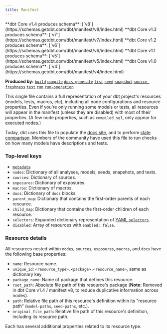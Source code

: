 ```yaml
---
title: Manifest
---
```

<VersionBlock firstVersion="1.4">
**dbt Core v1.4 produces schema**: [`v8`](https://schemas.getdbt.com/dbt/manifest/v8/index.html)
</VersionBlock>

<VersionBlock lastVersion="1.3">
**dbt Core v1.3 produces schema**: [`v7`](https://schemas.getdbt.com/dbt/manifest/v7/index.html)
</VersionBlock>

<VersionBlock lastVersion="1.2">
**dbt Core v1.2 produces schema**: [`v6`](https://schemas.getdbt.com/dbt/manifest/v6/index.html)
</VersionBlock>

<VersionBlock lastVersion="1.1">
**dbt Core v1.1 produces schema**: [`v5`](https://schemas.getdbt.com/dbt/manifest/v5/index.html)
</VersionBlock>

<VersionBlock lastVersion="1.0">
**dbt Core v1.0 produces schema**: [`v4`](https://schemas.getdbt.com/dbt/manifest/v4/index.html)
</VersionBlock>

**Produced by:** [`build`](commands/build) [`compile`](commands/compile) [`docs generate`](commands/cmd-docs) [`list`](commands/list) [`seed`](commands/seed) [`snapshot`](commands/snapshot) [`source freshness`](commands/source) [`test`](commands/test) [`run`](commands/run) [`run-operation`](commands/run-operation)


This single file contains a full representation of your dbt project's resources (models, tests, macros, etc), including all node configurations and resource properties. Even if you're only running some models or tests, all resources will appear in the manifest (unless they are disabled) with most of their properties. (A few node properties, such as `compiled_sql`, only appear for executed nodes.)

Today, dbt uses this file to populate the [docs site](documentation), and to perform [state comparison](/docs/deploy/about-state). Members of the community have used this file to run checks on how many models have descriptions and tests.

### Top-level keys

- [`metadata`](dbt-artifacts#common-metadata)
- `nodes`: Dictionary of all analyses, models, seeds, snapshots, and tests.
- `sources`: Dictionary of sources.
- `exposures`: Dictionary of exposures.
- `macros`: Dictionary of macros.
- `docs`: Dictionary of `docs` blocks.
- `parent_map`: Dictionary that contains the first-order parents of each resource.
- `child_map`: Dictionary that contains the first-order children of each resource.
- `selectors`: Expanded dictionary representation of [YAML `selectors`](yaml-selectors).
- `disabled`: Array of resources with `enabled: false`.

### Resource details

All resources nested within `nodes`, `sources`, `exposures`, `macros`, and `docs` have the following base properties:

- `name`: Resource name.
- `unique_id`: `<resource_type>.<package>.<resource_name>`, same as dictionary key
- `package_name`: Name of package that defines this resource.
- `root_path`: Absolute file path of this resource's package (**Note:** Removed in dbt Core v1.4 / manifest v8, to reduce duplicative information across nodes).
- `path`: Relative file path of this resource's definition within its "resource path" (`model-paths`, `seed-paths`, etc.).
- `original_file_path`: Relative file path of this resource's definition, including its resource path.

Each has several additional properties related to its resource type.
